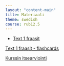 ```yaml
---
layout: "content-main"
title: Materiaali
theme: swedish
course: rub12.5
---
```

- [Text 1 fraasit](/media/rub2/text1_oikeat.pdf)

[Text 1 fraasit - flashcards](https://quizlet.com/_33g3j2)

[Kurssin itsearviointi](http://bit.ly/2l55ATP)
